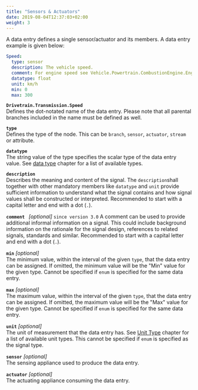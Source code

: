 ```yaml
---
title: "Sensors & Actuators"
date: 2019-08-04T12:37:03+02:00
weight: 3
---
```

A data entry defines a single sensor/actuator and its members. A data
entry example is given below:

```YAML
Speed:
  type: sensor
  description: The vehicle speed.
  comment: For engine speed see Vehicle.Powertrain.CombustionEngine.Engine.Speed.
  datatype: float
  unit: km/h
  min: 0
  max: 300
```

**```Drivetrain.Transmission.Speed```**  
Defines the dot-notated name of the data entry. Please note that
all parental branches included in the name must be defined as well.

**```type```**  
Defines the type of the node. This can be ```branch```,
```sensor```, ```actuator```, ```stream``` or attribute.

**```datatype```**  
The string value of the type specifies the scalar type of the data entry
value. See [data type](#data-type) chapter for a list of available types.

**```description```**  
Describes the meaning and content of the signal.
The `description`shall together with other mandatory members like `datatype` and `unit` provide sufficient information
to understand what the signal contains and how signal values shall be constructed or interpreted.
Recommended to start with a capital letter and end with a dot (`.`).

**```comment ```**  *[optional]* `since version 3.0`
A comment can be used to provide additional informal information on a signal.
This could include background information on the rationale for the signal design,
references to related signals, standards and similar.
Recommended to start with a capital letter and end with a dot (`.`).

**```min```** *[optional]*  
The minimum value, within the interval of the given ```type```, that the
data entry can be assigned.
If omitted, the minimum value will be the "Min" value for the given type.
Cannot be specified if ```enum``` is specified for the same data entry.

**```max```** *[optional]*  
The maximum value, within the interval of the given ```type```, that the
data entry can be assigned.
If omitted, the maximum value will be the "Max" value for the given type.
Cannot be specified if ```enum``` is specified for the same data entry.

**```unit```** *[optional]*    
The unit of measurement that the data entry has. See [Unit
Type](#data-unit-type) chapter for a list of available unit types. This
cannot be specified if ```enum``` is specified as the signal type.

**```sensor```** *[optional]*  
The sensing appliance used to produce the data entry.

**```actuator```** *[optional]*  
The actuating appliance consuming the data entry.
